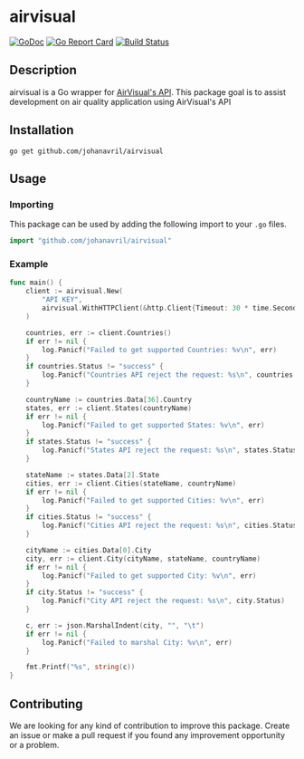 # airvisual
[![GoDoc](https://godoc.org/github.com/johanavril/airvisual?status.svg)](https://godoc.org/github.com/johanavril/airvisual)
[![Go Report Card](https://goreportcard.com/badge/github.com/johanavril/airvisual)](https://goreportcard.com/report/github.com/johanavril/airvisual)
[![Build Status](https://travis-ci.org/johanavril/airvisual.svg?branch=master)](https://travis-ci.org/johanavril/airvisual)

## Description
airvisual is a Go wrapper for [AirVisual's API](https://api-docs.airvisual.com/). This package goal is to assist development on air quality application using AirVisual's API

## Installation
```
go get github.com/johanavril/airvisual
```

## Usage

### Importing
This package can be used by adding the following import to your `.go` files.
```go
import "github.com/johanavril/airvisual"
```

### Example
```go
func main() {
	client := airvisual.New(
		"API KEY",
		airvisual.WithHTTPClient(&http.Client{Timeout: 30 * time.Second}),
	)

	countries, err := client.Countries()
	if err != nil {
		log.Panicf("Failed to get supported Countries: %v\n", err)
	}
	if countries.Status != "success" {
		log.Panicf("Countries API reject the request: %s\n", countries.Status)
	}

	countryName := countries.Data[36].Country
	states, err := client.States(countryName)
	if err != nil {
		log.Panicf("Failed to get supported States: %v\n", err)
	}
	if states.Status != "success" {
		log.Panicf("States API reject the request: %s\n", states.Status)
	}

	stateName := states.Data[2].State
	cities, err := client.Cities(stateName, countryName)
	if err != nil {
		log.Panicf("Failed to get supported Cities: %v\n", err)
	}
	if cities.Status != "success" {
		log.Panicf("Cities API reject the request: %s\n", cities.Status)
	}

	cityName := cities.Data[0].City
	city, err := client.City(cityName, stateName, countryName)
	if err != nil {
		log.Panicf("Failed to get supported City: %v\n", err)
	}
	if city.Status != "success" {
		log.Panicf("City API reject the request: %s\n", city.Status)
	}

	c, err := json.MarshalIndent(city, "", "\t")
	if err != nil {
		log.Panicf("Failed to marshal City: %v\n", err)
	}

	fmt.Printf("%s", string(c))
}
```

## Contributing
We are looking for any kind of contribution to improve this package. Create an issue or make a pull request if you found any improvement opportunity or a problem. 